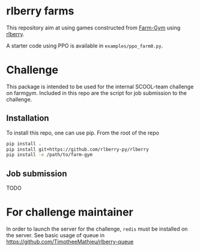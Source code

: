 # rlberry farms

This repository aim at using games constructed from [Farm-Gym](https://gitlab.inria.fr/rl4ae/farm-gym/) using [rlberry](https://github.com/rlberry-py/rlberry).

A starter code using PPO is available in `examples/ppo_farm0.py`.

# Challenge
 
This package is intended to be used for the internal SCOOL-team challenge on farmgym. Included in this repo are the script for job submission to the challenge. 
  
## Installation

To install this repo, one can use pip. From the root of the repo

```bash
pip install .
pip install git+https://github.com/rlberry-py/rlberry
pip install -e /path/to/farm-gym
```

## Job submission

TODO


# For challenge maintainer
In order to launch the server for the challenge, `redis` must be installed on the server. See basic usage of queue in https://github.com/TimotheeMathieu/rlberry-queue


